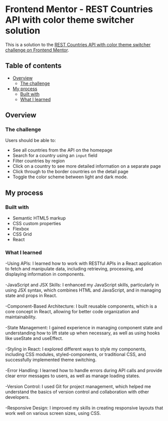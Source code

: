 # Frontend Mentor - REST Countries API with color theme switcher solution

This is a solution to the [REST Countries API with color theme switcher challenge on Frontend Mentor](https://www.frontendmentor.io/challenges/rest-countries-api-with-color-theme-switcher-5cacc469fec04111f7b848ca).

## Table of contents

- [Overview](#overview)
  - [The challenge](#the-challenge)
- [My process](#my-process)
  - [Built with](#built-with)
  - [What I learned](#what-i-learned)

## Overview

### The challenge

Users should be able to:

- See all countries from the API on the homepage
- Search for a country using an `input` field
- Filter countries by region
- Click on a country to see more detailed information on a separate page
- Click through to the border countries on the detail page
- Toggle the color scheme between light and dark mode.

## My process

### Built with

- Semantic HTML5 markup
- CSS custom properties
- Flexbox
- CSS Grid
- React

### What I learned

-Using APIs: I learned how to work with RESTful APIs in a React application to fetch and manipulate data, including retrieving, processing, and displaying information in components.
</br></br>
-JavaScript and JSX Skills: I enhanced my JavaScript skills, particularly in using JSX syntax, which combines HTML and JavaScript, and in managing state and props in React.
</br></br>
-Component-Based Architecture: I built reusable components, which is a core concept in React, allowing for better code organization and maintainability.
</br></br>
-State Management: I gained experience in managing component state and understanding how to lift state up when necessary, as well as using hooks like useState and useEffect.
</br></br>
-Styling in React: I explored different ways to style my components, including CSS modules, styled-components, or traditional CSS, and successfully implemented theme switching.
</br></br>
-Error Handling: I learned how to handle errors during API calls and provide clear error messages to users, as well as manage loading states.
</br></br>
-Version Control: I used Git for project management, which helped me understand the basics of version control and collaboration with other developers.
</br></br>
-Responsive Design: I improved my skills in creating responsive layouts that work well on various screen sizes, using CSS.
